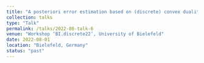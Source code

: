 ```yaml
---
title: "A posteriori error estimation based on (discrete) convex duality relations"
collection: talks
type: "Talk"
permalink: /talks/2022-08-talk-6
venue: "Workshop ‘BI.discrete22’, University of Bielefeld"
date: 2022-08-01
location: "Bielefeld, Germany"
status: "past"
--- 
```

